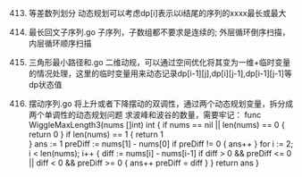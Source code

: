 413. 等差数列划分
动态规划可以考虑dp[i]表示以i结尾的序列的xxxx最长或最大

516. 最长回文子序列.go
子序列，子数组都不要求是连续的;
外层循环倒序扫描，内层循环顺序扫描

120. 三角形最小路径和.go
二维动规，可以通过空间优化将其变为一维+临时变量的情况处理，这里的临时变量用来动态记录dp[i-1][j],dp[i][j-1],dp[i-1][j-1]等dp状态值

376. 摆动序列.go
将上升或者下降摆动的双调性，通过两个动态规划变量，拆分成两个单调性的动态规划问题
求波峰和波谷的数量，需要牢记：
func WiggleMaxLength3(nums []int) int {
	if nums == nil || len(nums) == 0 {
		return 0
	}
	if len(nums) == 1 {
		return 1	
	}
	ans := 1
	preDiff := nums[1] - nums[0]
	if preDiff != 0 {
		ans++
	}
	for i := 2; i < len(nums); i++ {
		diff := nums[i] - nums[i-1]
		if diff > 0 && preDiff <= 0 || diff < 0 && preDiff >= 0 {
			ans++
			preDiff = diff
		}
	}
	return ans
}